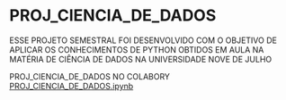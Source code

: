 # PROJ_CIENCIA_DE_DADOS

ESSE PROJETO SEMESTRAL FOI DESENVOLVIDO COM O OBJETIVO DE APLICAR OS CONHECIMENTOS DE PYTHON OBTIDOS EM AULA NA MATÉRIA DE CIÊNCIA DE DADOS NA UNIVERSIDADE NOVE DE JULHO 

PROJ_CIENCIA_DE_DADOS NO COLABORY [PROJ_CIENCIA_DE_DADOS.ipynb](/PROJ_CIENCIA_DE_DADOS.ipynb)
